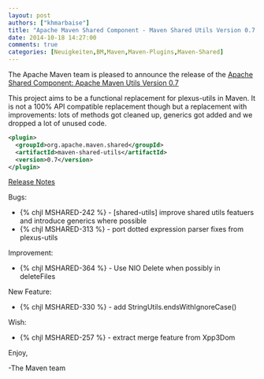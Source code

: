 ```yaml
---
layout: post
authors: ["khmarbaise"]
title: "Apache Maven Shared Component - Maven Shared Utils Version 0.7 Released"
date: 2014-10-18 14:27:00
comments: true
categories: [Neuigkeiten,BM,Maven,Maven-Plugins,Maven-Shared]
---
```

The Apache Maven team is pleased to announce the release of the 
[Apache Shared Component: Apache Maven Utils Version 0.7](http://maven.apache.org/shared/maven-shared-utils/)

This project aims to be a functional replacement for plexus-utils in Maven. It
is not a 100% API compatible replacement though but a replacement with
improvements: lots of methods got cleaned up, generics got added and we dropped
a lot of unused code.

``` xml
<plugin>
  <groupId>org.apache.maven.shared</groupId>
  <artifactId>maven-shared-utils</artifactId>
  <version>0.7</version>
</plugin>
```

<!-- more -->

[Release Notes](http://jira.codehaus.org/secure/ReleaseNote.jspa?version=20184&styleName=Text&projectId=11761)

Bugs:

 * {% chjl MSHARED-242 %} - \[shared-utils\] improve shared utils featuers and introduce generics where possible
 * {% chjl MSHARED-313 %} - port dotted expression parser fixes from plexus-utils

Improvement:

 * {% chjl MSHARED-364 %} - Use NIO Delete when possibly in deleteFiles

New Feature:

 * {% chjl MSHARED-330 %} - add StringUtils.endsWithIgnoreCase()

Wish:

 * {% chjl MSHARED-257 %} - extract merge feature from Xpp3Dom

Enjoy,

-The Maven team
